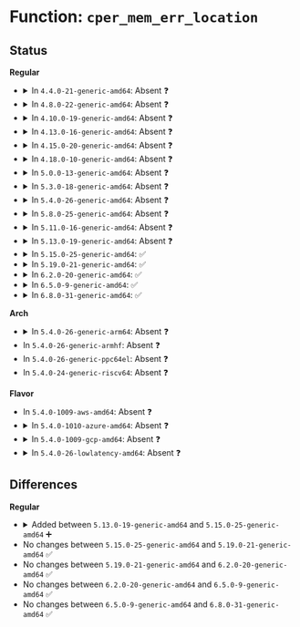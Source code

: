 # Function: <code>cper_mem_err_location</code>

## Status
<b>Regular</b>
<ul>
<li>
<details>
<summary>In <code>4.4.0-21-generic-amd64</code>: Absent ❓</summary>

```json
{
  "name": "cper_mem_err_location",
  "collision_type": "Unique Static",
  "inline_type": "Selective",
  "funcs": [
    {
      "addr": 18446744071586003232,
      "name": "cper_mem_err_location",
      "external": false,
      "loc": "drivers/firmware/efi/cper.c:210",
      "file": "drivers/firmware/efi/cper.c",
      "inline": "not declared, inlined",
      "caller_inline": [],
      "caller_func": [
        "drivers/firmware/efi/cper.c:cper_estatus_print_section",
        "drivers/firmware/efi/cper.c:cper_mem_err_unpack"
      ]
    }
  ],
  "symbols": [
    {
      "addr": 18446744071586003232,
      "name": "cper_mem_err_location.constprop.3",
      "section": ".text",
      "bind": "STB_LOCAL",
      "size": 775
    }
  ]
}
```
</details>
</li>
<li>
<details>
<summary>In <code>4.8.0-22-generic-amd64</code>: Absent ❓</summary>

```json
{
  "name": "cper_mem_err_location",
  "collision_type": "Unique Static",
  "inline_type": "Selective",
  "funcs": [
    {
      "addr": 18446744071586411232,
      "name": "cper_mem_err_location",
      "external": false,
      "loc": "drivers/firmware/efi/cper.c:210",
      "file": "drivers/firmware/efi/cper.c",
      "inline": "not declared, inlined",
      "caller_inline": [],
      "caller_func": [
        "drivers/firmware/efi/cper.c:cper_estatus_print_section",
        "drivers/firmware/efi/cper.c:cper_mem_err_unpack"
      ]
    }
  ],
  "symbols": [
    {
      "addr": 18446744071586411232,
      "name": "cper_mem_err_location.constprop.3",
      "section": ".text",
      "bind": "STB_LOCAL",
      "size": 775
    }
  ]
}
```
</details>
</li>
<li>
<details>
<summary>In <code>4.10.0-19-generic-amd64</code>: Absent ❓</summary>

```json
{
  "name": "cper_mem_err_location",
  "collision_type": "Unique Static",
  "inline_type": "Selective",
  "funcs": [
    {
      "addr": 18446744071586620544,
      "name": "cper_mem_err_location",
      "external": false,
      "loc": "drivers/firmware/efi/cper.c:210",
      "file": "drivers/firmware/efi/cper.c",
      "inline": "not declared, inlined",
      "caller_inline": [],
      "caller_func": [
        "drivers/firmware/efi/cper.c:cper_estatus_print_section",
        "drivers/firmware/efi/cper.c:cper_mem_err_unpack"
      ]
    }
  ],
  "symbols": [
    {
      "addr": 18446744071586620544,
      "name": "cper_mem_err_location.constprop.3",
      "section": ".text",
      "bind": "STB_LOCAL",
      "size": 775
    }
  ]
}
```
</details>
</li>
<li>
<details>
<summary>In <code>4.13.0-16-generic-amd64</code>: Absent ❓</summary>

```json
{
  "name": "cper_mem_err_location",
  "collision_type": "Unique Static",
  "inline_type": "Selective",
  "funcs": [
    {
      "addr": 18446744071586744336,
      "name": "cper_mem_err_location",
      "external": false,
      "loc": "drivers/firmware/efi/cper.c:333",
      "file": "drivers/firmware/efi/cper.c",
      "inline": "not declared, inlined",
      "caller_inline": [],
      "caller_func": [
        "drivers/firmware/efi/cper.c:cper_estatus_print_section",
        "drivers/firmware/efi/cper.c:cper_mem_err_unpack"
      ]
    }
  ],
  "symbols": [
    {
      "addr": 18446744071586744336,
      "name": "cper_mem_err_location.constprop.3",
      "section": ".text",
      "bind": "STB_LOCAL",
      "size": 780
    }
  ]
}
```
</details>
</li>
<li>
<details>
<summary>In <code>4.15.0-20-generic-amd64</code>: Absent ❓</summary>

```json
{
  "name": "cper_mem_err_location",
  "collision_type": "Unique Static",
  "inline_type": "Selective",
  "funcs": [
    {
      "addr": 18446744071587228880,
      "name": "cper_mem_err_location",
      "external": false,
      "loc": "drivers/firmware/efi/cper.c:333",
      "file": "drivers/firmware/efi/cper.c",
      "inline": "not declared, inlined",
      "caller_inline": [],
      "caller_func": [
        "drivers/firmware/efi/cper.c:cper_print_mem",
        "drivers/firmware/efi/cper.c:cper_mem_err_unpack"
      ]
    }
  ],
  "symbols": [
    {
      "addr": 18446744071587228880,
      "name": "cper_mem_err_location.constprop.3",
      "section": ".text",
      "bind": "STB_LOCAL",
      "size": 780
    }
  ]
}
```
</details>
</li>
<li>
<details>
<summary>In <code>4.18.0-10-generic-amd64</code>: Absent ❓</summary>

```json
{
  "name": "cper_mem_err_location",
  "collision_type": "Unique Static",
  "inline_type": "Selective",
  "funcs": [
    {
      "addr": 18446744071587529952,
      "name": "cper_mem_err_location",
      "external": false,
      "loc": "drivers/firmware/efi/cper.c:215",
      "file": "drivers/firmware/efi/cper.c",
      "inline": "not declared, inlined",
      "caller_inline": [],
      "caller_func": [
        "drivers/firmware/efi/cper.c:cper_print_mem",
        "drivers/firmware/efi/cper.c:cper_mem_err_unpack"
      ]
    }
  ],
  "symbols": [
    {
      "addr": 18446744071587529952,
      "name": "cper_mem_err_location.constprop.5",
      "section": ".text",
      "bind": "STB_LOCAL",
      "size": 775
    }
  ]
}
```
</details>
</li>
<li>
<details>
<summary>In <code>5.0.0-13-generic-amd64</code>: Absent ❓</summary>

```json
{
  "name": "cper_mem_err_location",
  "collision_type": "Unique Static",
  "inline_type": "Selective",
  "funcs": [
    {
      "addr": 18446744071587710800,
      "name": "cper_mem_err_location",
      "external": false,
      "loc": "drivers/firmware/efi/cper.c:228",
      "file": "drivers/firmware/efi/cper.c",
      "inline": "not declared, inlined",
      "caller_inline": [],
      "caller_func": [
        "drivers/firmware/efi/cper.c:cper_print_mem",
        "drivers/firmware/efi/cper.c:cper_mem_err_unpack"
      ]
    }
  ],
  "symbols": [
    {
      "addr": 18446744071587710800,
      "name": "cper_mem_err_location.constprop.5",
      "section": ".text",
      "bind": "STB_LOCAL",
      "size": 775
    }
  ]
}
```
</details>
</li>
<li>
<details>
<summary>In <code>5.3.0-18-generic-amd64</code>: Absent ❓</summary>

```json
{
  "name": "cper_mem_err_location",
  "collision_type": "Unique Static",
  "inline_type": "Selective",
  "funcs": [
    {
      "addr": 18446744071587989936,
      "name": "cper_mem_err_location",
      "external": false,
      "loc": "drivers/firmware/efi/cper.c:216",
      "file": "drivers/firmware/efi/cper.c",
      "inline": "not declared, inlined",
      "caller_inline": [],
      "caller_func": [
        "drivers/firmware/efi/cper.c:cper_print_mem",
        "drivers/firmware/efi/cper.c:cper_mem_err_unpack"
      ]
    }
  ],
  "symbols": [
    {
      "addr": 18446744071587989936,
      "name": "cper_mem_err_location.constprop.0",
      "section": ".text",
      "bind": "STB_LOCAL",
      "size": 734
    }
  ]
}
```
</details>
</li>
<li>
<details>
<summary>In <code>5.4.0-26-generic-amd64</code>: Absent ❓</summary>

```json
{
  "name": "cper_mem_err_location",
  "collision_type": "Unique Static",
  "inline_type": "Selective",
  "funcs": [
    {
      "addr": 18446744071588197296,
      "name": "cper_mem_err_location",
      "external": false,
      "loc": "drivers/firmware/efi/cper.c:216",
      "file": "drivers/firmware/efi/cper.c",
      "inline": "not declared, inlined",
      "caller_inline": [],
      "caller_func": [
        "drivers/firmware/efi/cper.c:cper_print_mem",
        "drivers/firmware/efi/cper.c:cper_mem_err_unpack"
      ]
    }
  ],
  "symbols": [
    {
      "addr": 18446744071588197296,
      "name": "cper_mem_err_location.constprop.0",
      "section": ".text",
      "bind": "STB_LOCAL",
      "size": 734
    }
  ]
}
```
</details>
</li>
<li>
<details>
<summary>In <code>5.8.0-25-generic-amd64</code>: Absent ❓</summary>

```json
{
  "name": "cper_mem_err_location",
  "collision_type": "Unique Static",
  "inline_type": "Selective",
  "funcs": [
    {
      "addr": 18446744071589063328,
      "name": "cper_mem_err_location",
      "external": false,
      "loc": "drivers/firmware/efi/cper.c:216",
      "file": "drivers/firmware/efi/cper.c",
      "inline": "not declared, inlined",
      "caller_inline": [],
      "caller_func": [
        "drivers/firmware/efi/cper.c:cper_estatus_print_section",
        "drivers/firmware/efi/cper.c:cper_mem_err_unpack"
      ]
    }
  ],
  "symbols": [
    {
      "addr": 18446744071589063328,
      "name": "cper_mem_err_location.constprop.0",
      "section": ".text",
      "bind": "STB_LOCAL",
      "size": 734
    }
  ]
}
```
</details>
</li>
<li>
<details>
<summary>In <code>5.11.0-16-generic-amd64</code>: Absent ❓</summary>

```json
{
  "name": "cper_mem_err_location",
  "collision_type": "Unique Static",
  "inline_type": "Selective",
  "funcs": [
    {
      "addr": 18446744071589069904,
      "name": "cper_mem_err_location",
      "external": false,
      "loc": "drivers/firmware/efi/cper.c:216",
      "file": "drivers/firmware/efi/cper.c",
      "inline": "not declared, inlined",
      "caller_inline": [],
      "caller_func": [
        "drivers/firmware/efi/cper.c:cper_estatus_print_section",
        "drivers/firmware/efi/cper.c:cper_mem_err_unpack"
      ]
    }
  ],
  "symbols": [
    {
      "addr": 18446744071589069904,
      "name": "cper_mem_err_location.constprop.0",
      "section": ".text",
      "bind": "STB_LOCAL",
      "size": 915
    }
  ]
}
```
</details>
</li>
<li>
<details>
<summary>In <code>5.13.0-19-generic-amd64</code>: Absent ❓</summary>

```json
{
  "name": "cper_mem_err_location",
  "collision_type": "Unique Static",
  "inline_type": "Selective",
  "funcs": [
    {
      "addr": 18446744071588957008,
      "name": "cper_mem_err_location",
      "external": false,
      "loc": "drivers/firmware/efi/cper.c:216",
      "file": "drivers/firmware/efi/cper.c",
      "inline": "not declared, inlined",
      "caller_inline": [],
      "caller_func": [
        "drivers/firmware/efi/cper.c:cper_estatus_print_section",
        "drivers/firmware/efi/cper.c:cper_mem_err_unpack"
      ]
    }
  ],
  "symbols": [
    {
      "addr": 18446744071588957008,
      "name": "cper_mem_err_location.constprop.0",
      "section": ".text",
      "bind": "STB_LOCAL",
      "size": 915
    }
  ]
}
```
</details>
</li>
<li>
<details>
<summary>In <code>5.15.0-25-generic-amd64</code>: ✅</summary>

```c
int cper_mem_err_location(struct cper_mem_err_compact * mem, char * msg)
```

```json
{
  "name": "cper_mem_err_location",
  "collision_type": "Unique Static",
  "inline_type": "No",
  "funcs": [
    {
      "addr": 18446744071589666144,
      "name": "cper_mem_err_location",
      "external": false,
      "loc": "drivers/firmware/efi/cper.c:214",
      "file": "drivers/firmware/efi/cper.c",
      "inline": "seen, unknown",
      "caller_inline": [],
      "caller_func": [
        "drivers/firmware/efi/cper.c:cper_print_mem",
        "drivers/firmware/efi/cper.c:cper_mem_err_unpack"
      ]
    }
  ],
  "symbols": [
    {
      "addr": 18446744071589666144,
      "name": "cper_mem_err_location",
      "section": ".text",
      "bind": "STB_LOCAL",
      "size": 826
    }
  ]
}
```
</details>
</li>
<li>
<details>
<summary>In <code>5.19.0-21-generic-amd64</code>: ✅</summary>

```c
int cper_mem_err_location(struct cper_mem_err_compact * mem, char * msg)
```

```json
{
  "name": "cper_mem_err_location",
  "collision_type": "Unique Global",
  "inline_type": "No",
  "funcs": [
    {
      "addr": 18446744071591169904,
      "name": "cper_mem_err_location",
      "external": true,
      "loc": "drivers/firmware/efi/cper.c:240",
      "file": "drivers/firmware/efi/cper.c",
      "inline": "seen, unknown",
      "caller_inline": [],
      "caller_func": [
        "drivers/edac/ghes_edac.c:ghes_edac_report_mem_error",
        "drivers/firmware/efi/cper.c:cper_print_mem",
        "drivers/firmware/efi/cper.c:cper_mem_err_unpack"
      ]
    }
  ],
  "symbols": [
    {
      "addr": 18446744071591169904,
      "name": "cper_mem_err_location",
      "section": ".text",
      "bind": "STB_GLOBAL",
      "size": 877
    }
  ]
}
```
</details>
</li>
<li>
<details>
<summary>In <code>6.2.0-20-generic-amd64</code>: ✅</summary>

```c
int cper_mem_err_location(struct cper_mem_err_compact * mem, char * msg)
```

```json
{
  "name": "cper_mem_err_location",
  "collision_type": "Unique Global",
  "inline_type": "No",
  "funcs": [
    {
      "addr": 18446744071592888480,
      "name": "cper_mem_err_location",
      "external": true,
      "loc": "drivers/firmware/efi/cper.c:241",
      "file": "drivers/firmware/efi/cper.c",
      "inline": "seen, unknown",
      "caller_inline": [],
      "caller_func": [
        "drivers/edac/ghes_edac.c:ghes_edac_report_mem_error",
        "drivers/firmware/efi/cper.c:cper_print_mem",
        "drivers/firmware/efi/cper.c:cper_mem_err_unpack"
      ]
    }
  ],
  "symbols": [
    {
      "addr": 18446744071592888480,
      "name": "cper_mem_err_location",
      "section": ".text",
      "bind": "STB_GLOBAL",
      "size": 877
    }
  ]
}
```
</details>
</li>
<li>
<details>
<summary>In <code>6.5.0-9-generic-amd64</code>: ✅</summary>

```c
int cper_mem_err_location(struct cper_mem_err_compact * mem, char * msg)
```

```json
{
  "name": "cper_mem_err_location",
  "collision_type": "Unique Global",
  "inline_type": "No",
  "funcs": [
    {
      "addr": 18446744071593327056,
      "name": "cper_mem_err_location",
      "external": true,
      "loc": "drivers/firmware/efi/cper.c:241",
      "file": "drivers/firmware/efi/cper.c",
      "inline": "seen, unknown",
      "caller_inline": [],
      "caller_func": [
        "drivers/edac/ghes_edac.c:ghes_edac_report_mem_error",
        "drivers/firmware/efi/cper.c:cper_print_mem",
        "drivers/firmware/efi/cper.c:cper_mem_err_unpack"
      ]
    }
  ],
  "symbols": [
    {
      "addr": 18446744071593327056,
      "name": "cper_mem_err_location",
      "section": ".text",
      "bind": "STB_GLOBAL",
      "size": 877
    }
  ]
}
```
</details>
</li>
<li>
<details>
<summary>In <code>6.8.0-31-generic-amd64</code>: ✅</summary>

```c
int cper_mem_err_location(struct cper_mem_err_compact * mem, char * msg)
```

```json
{
  "name": "cper_mem_err_location",
  "collision_type": "Unique Global",
  "inline_type": "No",
  "funcs": [
    {
      "addr": 18446744071594084096,
      "name": "cper_mem_err_location",
      "external": true,
      "loc": "drivers/firmware/efi/cper.c:241",
      "file": "drivers/firmware/efi/cper.c",
      "inline": "seen, unknown",
      "caller_inline": [],
      "caller_func": [
        "drivers/edac/ghes_edac.c:ghes_edac_report_mem_error",
        "drivers/firmware/efi/cper.c:cper_print_mem",
        "drivers/firmware/efi/cper.c:cper_mem_err_unpack"
      ]
    }
  ],
  "symbols": [
    {
      "addr": 18446744071594084096,
      "name": "cper_mem_err_location",
      "section": ".text",
      "bind": "STB_GLOBAL",
      "size": 877
    }
  ]
}
```
</details>
</li>
</ul>
<b>Arch</b>
<ul>
<li>
<details>
<summary>In <code>5.4.0-26-generic-arm64</code>: Absent ❓</summary>

```json
{
  "name": "cper_mem_err_location",
  "collision_type": "Unique Static",
  "inline_type": "Selective",
  "funcs": [
    {
      "addr": 18446603336501552592,
      "name": "cper_mem_err_location",
      "external": false,
      "loc": "drivers/firmware/efi/cper.c:216",
      "file": "drivers/firmware/efi/cper.c",
      "inline": "not declared, inlined",
      "caller_inline": [],
      "caller_func": [
        "drivers/firmware/efi/cper.c:cper_print_mem",
        "drivers/firmware/efi/cper.c:cper_mem_err_unpack"
      ]
    }
  ],
  "symbols": [
    {
      "addr": 18446603336501552592,
      "name": "cper_mem_err_location.constprop.0",
      "section": ".text",
      "bind": "STB_LOCAL",
      "size": 700
    }
  ]
}
```
</details>
</li>
<li>
In <code>5.4.0-26-generic-armhf</code>: Absent ❓
</li>
<li>
In <code>5.4.0-26-generic-ppc64el</code>: Absent ❓
</li>
<li>
In <code>5.4.0-24-generic-riscv64</code>: Absent ❓
</li>
</ul>
<b>Flavor</b>
<ul>
<li>
In <code>5.4.0-1009-aws-amd64</code>: Absent ❓
</li>
<li>
<details>
<summary>In <code>5.4.0-1010-azure-amd64</code>: Absent ❓</summary>

```json
{
  "name": "cper_mem_err_location",
  "collision_type": "Unique Static",
  "inline_type": "Selective",
  "funcs": [
    {
      "addr": 18446744071587519152,
      "name": "cper_mem_err_location",
      "external": false,
      "loc": "drivers/firmware/efi/cper.c:216",
      "file": "drivers/firmware/efi/cper.c",
      "inline": "not declared, inlined",
      "caller_inline": [],
      "caller_func": [
        "drivers/firmware/efi/cper.c:cper_print_mem",
        "drivers/firmware/efi/cper.c:cper_mem_err_unpack"
      ]
    }
  ],
  "symbols": [
    {
      "addr": 18446744071587519152,
      "name": "cper_mem_err_location.constprop.0",
      "section": ".text",
      "bind": "STB_LOCAL",
      "size": 734
    }
  ]
}
```
</details>
</li>
<li>
<details>
<summary>In <code>5.4.0-1009-gcp-amd64</code>: Absent ❓</summary>

```json
{
  "name": "cper_mem_err_location",
  "collision_type": "Unique Static",
  "inline_type": "Selective",
  "funcs": [
    {
      "addr": 18446744071588151824,
      "name": "cper_mem_err_location",
      "external": false,
      "loc": "drivers/firmware/efi/cper.c:216",
      "file": "drivers/firmware/efi/cper.c",
      "inline": "not declared, inlined",
      "caller_inline": [],
      "caller_func": [
        "drivers/firmware/efi/cper.c:cper_print_mem",
        "drivers/firmware/efi/cper.c:cper_mem_err_unpack"
      ]
    }
  ],
  "symbols": [
    {
      "addr": 18446744071588151824,
      "name": "cper_mem_err_location.constprop.0",
      "section": ".text",
      "bind": "STB_LOCAL",
      "size": 734
    }
  ]
}
```
</details>
</li>
<li>
<details>
<summary>In <code>5.4.0-26-lowlatency-amd64</code>: Absent ❓</summary>

```json
{
  "name": "cper_mem_err_location",
  "collision_type": "Unique Static",
  "inline_type": "Selective",
  "funcs": [
    {
      "addr": 18446744071588269232,
      "name": "cper_mem_err_location",
      "external": false,
      "loc": "drivers/firmware/efi/cper.c:216",
      "file": "drivers/firmware/efi/cper.c",
      "inline": "not declared, inlined",
      "caller_inline": [],
      "caller_func": [
        "drivers/firmware/efi/cper.c:cper_print_mem",
        "drivers/firmware/efi/cper.c:cper_mem_err_unpack"
      ]
    }
  ],
  "symbols": [
    {
      "addr": 18446744071588269232,
      "name": "cper_mem_err_location.constprop.0",
      "section": ".text",
      "bind": "STB_LOCAL",
      "size": 734
    }
  ]
}
```
</details>
</li>
</ul>

## Differences
<b>Regular</b>
<ul>
<li>
<details>
<summary>Added between <code>5.13.0-19-generic-amd64</code> and <code>5.15.0-25-generic-amd64</code> ➕</summary>

```c
int cper_mem_err_location(struct cper_mem_err_compact * mem, char * msg)
```
</details>
</li>
<li>
No changes between <code>5.15.0-25-generic-amd64</code> and <code>5.19.0-21-generic-amd64</code> ✅
</li>
<li>
No changes between <code>5.19.0-21-generic-amd64</code> and <code>6.2.0-20-generic-amd64</code> ✅
</li>
<li>
No changes between <code>6.2.0-20-generic-amd64</code> and <code>6.5.0-9-generic-amd64</code> ✅
</li>
<li>
No changes between <code>6.5.0-9-generic-amd64</code> and <code>6.8.0-31-generic-amd64</code> ✅
</li>
</ul>
